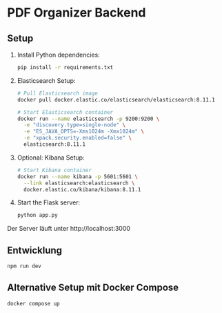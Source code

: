# PDF Organizer Backend

## Setup

1. Install Python dependencies:
   ```bash
   pip install -r requirements.txt
   ```

2. Elasticsearch Setup:
   ```bash
   # Pull Elasticsearch image
   docker pull docker.elastic.co/elasticsearch/elasticsearch:8.11.1

   # Start Elasticsearch container
   docker run --name elasticsearch -p 9200:9200 \
     -e "discovery.type=single-node" \
     -e "ES_JAVA_OPTS=-Xms1024m -Xmx1024m" \
     -e "xpack.security.enabled=false" \
     elasticsearch:8.11.1
   ```

3. Optional: Kibana Setup:
   ```bash
   # Start Kibana container
   docker run --name kibana -p 5601:5601 \
     --link elasticsearch:elasticsearch \
     docker.elastic.co/kibana/kibana:8.11.1
   ```

4. Start the Flask server:
   ```bash
   python app.py
   ```

Der Server läuft unter http://localhost:3000

## Entwicklung
```bash
npm run dev
```

## Alternative Setup mit Docker Compose
```bash
docker compose up
```
